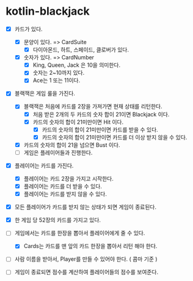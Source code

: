 # kotlin-blackjack

- [X] 카드가 있다.
    - [X] 문양이 있다. => CardSuite
      - [X] 다이아몬드, 하트, 스페이드, 클로버가 있다.
    - [X] 숫자가 있다. => CardNumber
        - [X] King, Queen, Jack 은 10을 의미한다.
        - [X] 숫자는 2~10까지 있다.
        - [X] Ace는 1 또는 11이다.
    
- [X] 블랙잭은 게임 룰을 가진다.
    - [X] 블랙잭은 처음에 카드를 2장을 가져가면 현재 상태를 리턴한다.
        - [X] 처음 받은 2개의 두 카드의 숫자 합이 21이면 Blackjack 이다.
        - [X] 카드의 숫자의 합이 21미만이면 Hit 이다.
            - [X] 카드의 숫자의 합이 21미만이면 카드를 받을 수 있다.
            - [X] 카드의 숫자의 합이 21미만이면 카드를 더 이상 받지 않을 수 있다.
    - [X] 카드의 숫자의 합이 21을 넘으면 Bust 이다.
    - [ ] 게임은 플레이어들과 진행한다.

- [X] 플레이어는 카드를 가진다.
    - [X] 플레이어는 카드 2장을 가지고 시작한다.
    - [X] 플레이어는 카드를 더 받을 수 있다.
    - [X] 플레이어는 카드를 받지 않을 수 있다.
    
- [X] 모든 플레이어가 카드를 받지 않는 상태가 되면 게임이 종료된다.
- [X] 한 게임 당 52장의 카드를 가지고 있다.

- [ ] 게임에서는 카드를 한장을 뽑아서 플레이어에게 줄 수 있다. 
  - [X] Cards는 카드를 맨 앞의 카드 한장을 뽑아서 리턴 해야 한다.
- [ ] 사람 이름을 받아서, Player를 만들 수 있어야 한다. ( 콤마 기준 )
- [ ] 게임이 종료되면 점수를 계산하여 플레이어들의 점수를 보여준다.
